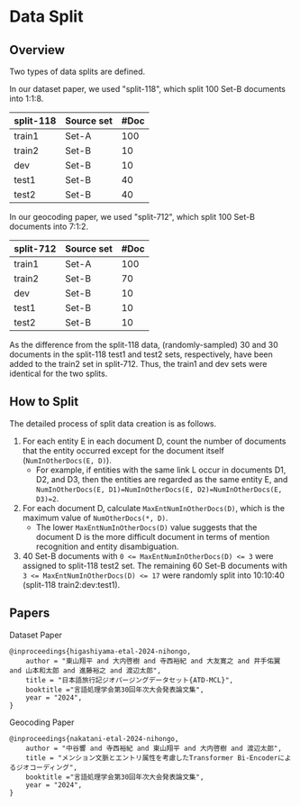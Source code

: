 # Data Split

## Overview

Two types of data splits are defined.

In our dataset paper, we used "split-118", which split 100 Set-B documents into 1:1:8.

|split-118|Source set|#Doc|
|--       |--        |--  |
|train1   |Set-A     | 100|
|train2   |Set-B     |  10|
|dev      |Set-B     |  10|
|test1    |Set-B     |  40|
|test2    |Set-B     |  40|

In our geocoding paper, we used "split-712", which split 100 Set-B documents into 7:1:2.

|split-712|Source set|#Doc|
|--       |--        |--  |
|train1   |Set-A     | 100|
|train2   |Set-B     |  70|
|dev      |Set-B     |  10|
|test1    |Set-B     |  10|
|test2    |Set-B     |  10|

As the difference from the split-118 data, (randomly-sampled) 30 and 30 documents in the split-118 test1 and test2 sets, respectively, have been added to the train2 set in split-712. Thus, the train1 and dev sets were identical for the two splits.

## How to Split

The detailed process of split data creation is as follows.

1. For each entity E in each document D, count the number of documents that the entity occurred except for the document itself (`NumInOtherDocs(E, D)`).
    - For example, if entities with the same link L occur in documents D1, D2, and D3, then the entities are regarded as the same entity E, and `NumInOtherDocs(E, D1)=NumInOtherDocs(E, D2)=NumInOtherDocs(E, D3)=2`.
1. For each document D, calculate `MaxEntNumInOtherDocs(D)`, which is the maximum value of `NumOtherDocs(*, D)`.
    - The lower `MaxEntNumInOtherDocs(D)` value suggests that the document D is the more difficult document in terms of mention recognition and entity disambiguation.
1. 40 Set-B documents with `0 <= MaxEntNumInOtherDocs(D) <= 3` were assigned to split-118 test2 set. The remaining 60 Set-B documents with `3 <= MaxEntNumInOtherDocs(D) <= 17` were randomly split into 10:10:40 (split-118 train2:dev:test1).

## Papers

Dataset Paper
~~~~
@inproceedings{higashiyama-etal-2024-nihongo,
    author = "東山翔平 and 大内啓樹 and 寺西裕紀 and 大友寛之 and 井手佑翼 and 山本和太郎 and 進藤裕之 and 渡辺太郎",
    title = "日本語旅行記ジオパージングデータセット{ATD-MCL}",
    booktitle ="言語処理学会第30回年次大会発表論文集",
    year = "2024",
}
~~~~

Geocoding Paper
~~~~
@inproceedings{nakatani-etal-2024-nihongo,
    author = "中谷響 and 寺西裕紀 and 東山翔平 and 大内啓樹 and 渡辺太郎",
    title = "メンション文脈とエントリ属性を考慮したTransformer Bi-Encoderによるジオコーディング",
    booktitle ="言語処理学会第30回年次大会発表論文集",
    year = "2024",
}
~~~~

